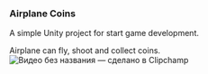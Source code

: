 ### Airplane Coins

A simple Unity project for start game development.

Airplane can fly, shoot and collect coins.
![Видео без названия — сделано в Clipchamp](https://github.com/cat0ros/AirplaneCoins/assets/37041700/eeeb31bb-f1a4-4e3a-9729-636899649304)
